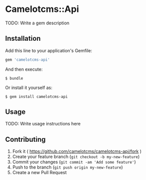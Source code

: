 # Camelotcms::Api

TODO: Write a gem description

## Installation

Add this line to your application's Gemfile:

```ruby
gem 'camelotcms-api'
```

And then execute:

    $ bundle

Or install it yourself as:

    $ gem install camelotcms-api

## Usage

TODO: Write usage instructions here

## Contributing

1. Fork it ( https://github.com/camelotcms/camelotcms-api/fork )
2. Create your feature branch (`git checkout -b my-new-feature`)
3. Commit your changes (`git commit -am 'Add some feature'`)
4. Push to the branch (`git push origin my-new-feature`)
5. Create a new Pull Request
